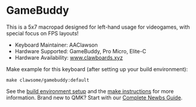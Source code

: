 # GameBuddy

This is a 5x7 macropad designed for left-hand usage for videogames, with special focus on FPS layouts!

* Keyboard Maintainer: AAClawson
* Hardware Supported: GameBuddy, Pro Micro, Elite-C
* Hardware Availability: www.clawboards.xyz

Make example for this keyboard (after setting up your build environment):

    make clawsome/gamebuddy:default

See the [build environment setup](https://docs.qmk.fm/#/getting_started_build_tools) and the [make instructions](https://docs.qmk.fm/#/getting_started_make_guide) for more information. Brand new to QMK? Start with our [Complete Newbs Guide](https://docs.qmk.fm/#/newbs).
